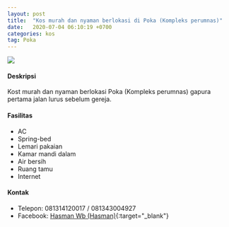 ```yaml
---
layout: post
title:  "Kos murah dan nyaman berlokasi di Poka (Kompleks perumnas)"
date:   2020-07-04 06:10:19 +0700
categories: kos
tag: Poka
---
```

<div class="mb-4">
<image src="https://i.imgur.com/RF53QQ2.png" class="img-fluid" />
</div>

#### Deskripsi
Kost murah dan nyaman berlokasi Poka (Kompleks perumnas) gapura pertama jalan lurus sebelum gereja.

#### Fasilitas
- AC
- Spring-bed
- Lemari pakaian
- Kamar mandi dalam
- Air bersih
- Ruang tamu
- Internet

#### Kontak
- Telepon: 081314120017 / 081343004927
- Facebook: [Hasman Wb (Hasman)](https://www.facebook.com/hasman.wb "Hasman Wb (Hasman)"){:target="_blank"}